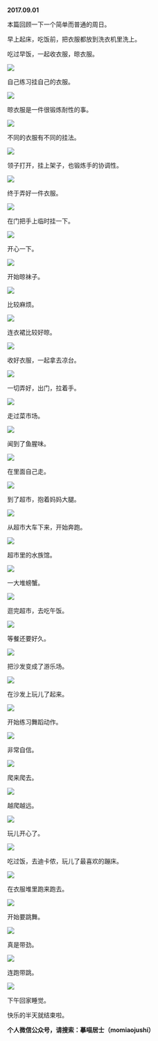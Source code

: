 
          
**2017.09.01**

本篇回顾一下一个简单而普通的周日。

早上起床，吃饭前，把衣服都放到洗衣机里洗上。

吃过早饭，一起收衣服，晾衣服。


![](http://wx3.sinaimg.cn/large/627d9660ly1fj3nhzze9bj20yg0mztbu.jpg)


自己练习挂自己的衣服。


![](http://wx3.sinaimg.cn/large/627d9660ly1fj3nhzihd3j20yg0mzgp0.jpg)


晾衣服是一件很锻炼耐性的事。


![](http://wx3.sinaimg.cn/large/627d9660ly1fj3nhrnak4j20yg0mzq67.jpg)


不同的衣服有不同的挂法。


![](http://wx3.sinaimg.cn/large/627d9660ly1fj3nhvkbevj20yg0mzdja.jpg)


领子打开，挂上架子，也锻炼手的协调性。


![](http://wx3.sinaimg.cn/large/627d9660ly1fj3nhxna54j20yg0mz0w1.jpg)


终于弄好一件衣服。


![](http://wx3.sinaimg.cn/large/627d9660ly1fj3nhrgxzij20yg0mzdj6.jpg)


在门把手上临时挂一下。


![](http://wx3.sinaimg.cn/large/627d9660ly1fj3nhvut8rj20yg0mz40z.jpg)


开心一下。


![](http://wx3.sinaimg.cn/large/627d9660ly1fj3nhsg0tjj20yg0mz0v5.jpg)


开始晾袜子。


![](http://wx3.sinaimg.cn/large/627d9660ly1fj3nhtjzs6j20yg0mzdib.jpg)


比较麻烦。


![](http://wx3.sinaimg.cn/large/627d9660ly1fj3nhqaxizj20yg0mzq5c.jpg)


连衣裙比较好晾。


![](http://wx3.sinaimg.cn/large/627d9660ly1fj3nhyb8aoj20yg0mz40z.jpg)


收好衣服，一起拿去凉台。


![](http://wx3.sinaimg.cn/large/627d9660ly1fj3nhraa41j20yg0mz76n.jpg)


一切弄好，出门，拉着手。


![](http://wx3.sinaimg.cn/large/627d9660ly1fj3nhxe5vbj20yg0mz0wy.jpg)


走过菜市场。


![](http://wx3.sinaimg.cn/large/627d9660ly1fj3nhv4x5gj20yg0mzgr7.jpg)


闻到了鱼腥味。


![](http://wx3.sinaimg.cn/large/627d9660ly1fj3nhy2ikpj20yg0mzn1q.jpg)


在里面自己走。


![](http://wx3.sinaimg.cn/large/627d9660ly1fj3nhvas98j20yg0mz427.jpg)


到了超市，抱着妈妈大腿。


![](http://wx3.sinaimg.cn/large/627d9660ly1fj3nhwp7laj20yg0mzdj2.jpg)


从超市大车下来，开始奔跑。


![](http://wx3.sinaimg.cn/large/627d9660ly1fj3nhux5ezj20yg0mz0wo.jpg)


超市里的水族馆。


![](http://wx3.sinaimg.cn/large/627d9660ly1fj3nhubhqgj20yg0mzgru.jpg)


一大堆螃蟹。


![](http://wx3.sinaimg.cn/large/627d9660ly1fj3nhqxy6jj20yg0mzdkh.jpg)


逛完超市，去吃午饭。


![](http://wx3.sinaimg.cn/large/627d9660ly1fj3nhs9e4lj20yg0mzwht.jpg)


等餐还要好久。


![](http://wx3.sinaimg.cn/large/627d9660ly1fj3nhw23enj20yg0mz411.jpg)


把沙发变成了游乐场。


![](http://wx3.sinaimg.cn/large/627d9660ly1fj3nht2scbj20yg0mzjuu.jpg)


在沙发上玩儿了起来。


![](http://wx3.sinaimg.cn/large/627d9660ly1fj3nhx1aczj20yg0mzjtz.jpg)


开始练习舞蹈动作。


![](http://wx3.sinaimg.cn/large/627d9660ly1fj3nhysy93j20yg0mzq6g.jpg)


非常自信。


![](http://wx3.sinaimg.cn/large/627d9660ly1fj3nhrw565j20yg0mzwi2.jpg)


爬来爬去。


![](http://wx3.sinaimg.cn/large/627d9660ly1fj3nhsmrl0j20yg0mzq6m.jpg)


越爬越远。


![](http://wx3.sinaimg.cn/large/627d9660ly1fj3nhqpffhj20yg0mz422.jpg)


玩儿开心了。


![](http://wx3.sinaimg.cn/large/627d9660ly1fj3nhw9rl8j20yg0mzjum.jpg)


吃过饭，去迪卡侬，玩儿了最喜欢的蹦床。


![](http://wx3.sinaimg.cn/large/627d9660ly1fj3nhujjanj20yg0mz774.jpg)


在衣服堆里跑来跑去。


![](http://wx3.sinaimg.cn/large/627d9660ly1fj3nhzput6j20yg0mztbk.jpg)


开始要跳舞。


![](http://wx3.sinaimg.cn/large/627d9660ly1fj3nhq6ksgj20yg0mz76j.jpg)


真是带劲。


![](http://wx3.sinaimg.cn/large/627d9660ly1fj3nhz5bapj20yg0mzacs.jpg)


连跑带跳。


![](http://wx3.sinaimg.cn/large/627d9660ly1fj3nhts2k9j20yg0mzq4w.jpg)


下午回家睡觉。

快乐的半天就结束啦。


**个人微信公众号，请搜索：摹喵居士（momiaojushi）**

        